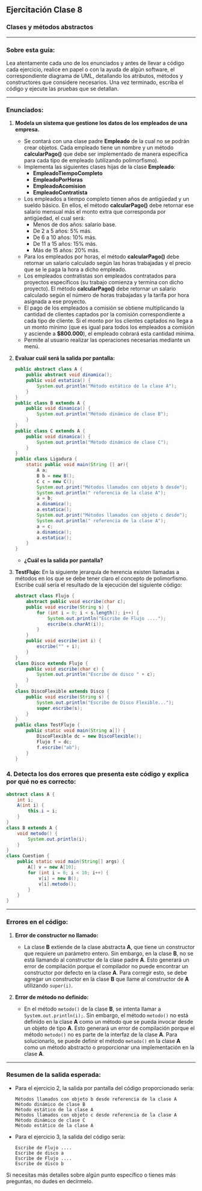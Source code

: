 ## Ejercitación Clase 8
### Clases y métodos abstractos

---

### Sobre esta guía:
Lea atentamente cada uno de los enunciados y antes de llevar a código cada ejercicio, realice en papel o con la ayuda de algún software, el correspondiente diagrama de UML, detallando los atributos, métodos y constructores que considere necesarios. Una vez terminado, escriba el código y ejecute las pruebas que se detallan.

---

### Enunciados:

1. **Modela un sistema que gestione los datos de los empleados de una empresa.**
   - Se contará con una clase padre **Empleado** de la cual no se podrán crear objetos. Cada empleado tiene un nombre y un método **calcularPago()** que debe ser implementado de manera específica para cada tipo de empleado (utilizando polimorfismo).
   - Implementa las siguientes clases hijas de la clase **Empleado**:
     - **EmpleadoTiempoCompleto**
     - **EmpleadoPorHoras**
     - **EmpleadoAcomision**
     - **EmpleadoContratista**
   - Los empleados a tiempo completo tienen años de antigüedad y un sueldo básico. En ellos, el método **calcularPago()** debe retornar ese salario mensual más el monto extra que corresponda por antigüedad, el cual será:
     - Menos de dos años: salario base.
     - De 2 a 5 años: 5% más.
     - De 6 a 10 años: 10% más.
     - De 11 a 15 años: 15% más.
     - Más de 15 años: 20% más.
   - Para los empleados por horas, el método **calcularPago()** debe retornar un salario calculado según las horas trabajadas y el precio que se le paga la hora a dicho empleado.
   - Los empleados contratistas son empleados contratados para proyectos específicos (su trabajo comienza y termina con dicho proyecto). El método **calcularPago()** debe retornar un salario calculado según el número de horas trabajadas y la tarifa por hora asignada a ese proyecto.
   - El pago de los empleados a comisión se obtiene multiplicando la cantidad de clientes captados por la comisión correspondiente a cada tipo de cliente. Si el monto por los clientes captados no llega a un monto mínimo (que es igual para todos los empleados a comisión y asciende a **$800.000**), el empleado cobrará esta cantidad mínima.
   - Permite al usuario realizar las operaciones necesarias mediante un menú.

2. **Evaluar cuál será la salida por pantalla:**
   ```java
   public abstract class A {
       public abstract void dinamica();
       public void estatica() {
           System.out.println("Método estático de la clase A");
       }
   }
   public class B extends A {
       public void dinamica() {
           System.out.println("Método dinámico de clase B");
       }
   }
   public class C extends A {
       public void dinamica() {
           System.out.println("Método dinámico de clase C");
       }
   }
   public class Ligadura {
       static public void main(String [] ar){
           A a;
           B b = new B();
           C c = new C();
           System.out.print("Métodos llamados con objeto b desde");
           System.out.println(" referencia de la clase A");
           a = b;
           a.dinamica();
           a.estatica();
           System.out.print("Métodos llamados con objeto c desde");
           System.out.println(" referencia de la clase A");
           a = c;
           a.dinamica();
           a.estatica();
       }
   }
   ```
   - **¿Cuál es la salida por pantalla?**

3. **TestFlujo:** En la siguiente jerarquía de herencia existen llamadas a métodos en los que se debe tener claro el concepto de polimorfismo. Escribe cuál sería el resultado de la ejecución del siguiente código:
   ```java
   abstract class Flujo {
       abstract public void escribe(char c);
       public void escribe(String s) {
           for (int i = 0; i < s.length(); i++) {
               System.out.println("Escribe de Flujo ....");
               escribe(s.charAt(i));
           }
       }
       public void escribe(int i) {
           escribe("" + i);
       }
   }
   class Disco extends Flujo {
       public void escribe(char c) {
           System.out.println("Escribe de disco " + c);
       }
   }
   class DiscoFlexible extends Disco {
       public void escribe(String s) {
           System.out.println("Escribe de Disco Flexible...");
           super.escribe(s);
       }
   }
   public class TestFlujo {
       public static void main(String a[]) {
           DiscoFlexible dc = new DiscoFlexible();
           Flujo f = dc;
           f.escribe("ab");
       }
   }
   ```

### 4. Detecta los dos errores que presenta este código y explica por qué no es correcto:
```java
abstract class A {
    int i;
    A(int i) {
        this.i = i;
    }
}
class B extends A {
    void metodo() {
        System.out.println(i);
    }
}
class Cuestion {
    public static void main(String[] args) {
        A[] v = new A[10];
        for (int i = 0; i < 10; i++) {
            v[i] = new B();
            v[i].metodo();
        }
    }
}
```

---

### Errores en el código:

1. **Error de constructor no llamado:**
   - La clase **B** extiende de la clase abstracta **A**, que tiene un constructor que requiere un parámetro entero. Sin embargo, en la clase **B**, no se está llamando al constructor de la clase padre **A**. Esto generará un error de compilación porque el compilador no puede encontrar un constructor por defecto en la clase **A**. Para corregir esto, se debe agregar un constructor en la clase **B** que llame al constructor de **A** utilizando `super(i)`.

2. **Error de método no definido:**
   - En el método `metodo()` de la clase **B**, se intenta llamar a `System.out.println(i);`. Sin embargo, el método `metodo()` no está definido en la clase **A** como un método que se pueda invocar desde un objeto de tipo **A**. Esto generará un error de compilación porque el método `metodo()` no es parte de la interfaz de la clase **A**. Para solucionarlo, se puede definir el método `metodo()` en la clase **A** como un método abstracto o proporcionar una implementación en la clase **A**.

---

### Resumen de la salida esperada:
- Para el ejercicio 2, la salida por pantalla del código proporcionado sería:
  ```
  Métodos llamados con objeto b desde referencia de la clase A
  Método dinámico de clase B
  Método estático de la clase A
  Métodos llamados con objeto c desde referencia de la clase A
  Método dinámico de clase C
  Método estático de la clase A
  ```

- Para el ejercicio 3, la salida del código sería:
  ```
  Escribe de Flujo ....
  Escribe de disco a
  Escribe de Flujo ....
  Escribe de disco b
  ```

Si necesitas más detalles sobre algún punto específico o tienes más preguntas, no dudes en decírmelo.